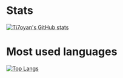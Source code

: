 # Stats
[![Ti7oyan's GitHub stats](https://github-readme-stats.vercel.app/api?username=Ti7oyan)](https://github.com/anuraghazra/github-readme-stats)

# Most used languages
[![Top Langs](https://github-readme-stats.vercel.app/api/top-langs/?username=Ti7oyan)](https://github.com/anuraghazra/github-readme-stats)
